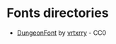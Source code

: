 # Fonts directories

- [DungeonFont](https://vrtxrry.itch.io/dungeonfont) by [vrtxrry](https://vrtxrry.itch.io) - CC0